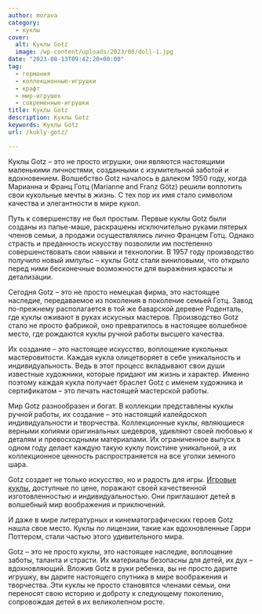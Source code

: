 ```yaml
---
author: morava
category:
  - куклы
cover:
  alt: Куклы Gotz
  image: /wp-content/uploads/2023/08/doll-1.jpg
date: "2023-08-13T09:42:20+00:00"
tag:
  - германия
  - коллекционные-игрушки
  - крафт
  - мир-игрушек
  - современные-игрушки
title: Куклы Gotz
description: Куклы Gotz
keywords: Куклы Gotz
url: /kukly-gotz/

---
```

Куклы Gotz – это не просто игрушки, они являются настоящими маленькими личностями, созданными с изумительной заботой и вдохновением. Волшебство Gotz началось в далеком 1950 году, когда Марианна и Франц Готц (Marianne and Franz Götz) решили воплотить свои кукольные мечты в жизнь. С тех пор их имя стало символом качества и элегантности в мире кукол.

Путь к совершенству не был простым. Первые куклы Gotz были созданы из папье-маше, раскрашены исключительно руками пятерых членов семьи, а продажи осуществлялись лично Францем Готц. Однако страсть и преданность искусству позволили им постепенно совершенствовать свои навыки и технологии. В 1957 году производство получило новый импульс – куклы Gotz стали виниловыми, что открыло перед ними бесконечные возможности для выражения красоты и детализации.

Сегодня Gotz – это не просто немецкая фирма, это настоящее наследие, передаваемое из поколения в поколение семьей Готц. Завод по-прежнему располагается в той же баварской деревне Роденталь, где куклы оживают в руках искусных мастеров. Производство Gotz стало не просто фабрикой, оно превратилось в настоящее волшебное место, где рождаются куклы ручной работы высшего качества.

Их создание – это настоящее искусство, воплощение кукольных мастеровитости. Каждая кукла олицетворяет в себе уникальность и индивидуальность. Ведь в этот процесс вкладывают свои души известные художники, которые придают им жизнь и характер. Именно поэтому каждая кукла получает браслет Gotz с именем художника и сертификатом – это печать настоящей мастерской работы.

Мир Gotz разнообразен и богат. В коллекции представлены куклы ручной работы, их создание – это настоящий калейдоскоп индивидуальности и творчества. Коллекционные куклы, являющиеся верными копиями оригинальных шедевров, удивляют своей любовью к деталям и превосходными материалами. Их ограниченное выпуск в одном году делает каждую такую куклу поистине уникальной, а их коллекционное ценность распространяется на все уголки земного шара.

Gotz создает не только искусство, но и радость для игры. [Игровые куклы](https://www.adora.ru/kukla-adora/573/), доступные по цене, поражают своей качественной изготовленностью и индивидуальностью. Они приглашают детей в волшебный мир воображения и приключений.

И даже в мире литературных и кинематографических героев Gotz нашла свое место. Куклы по лицензии, такие как вдохновленные Гарри Поттером, стали частью этого удивительного мира.

Gotz – это не просто куклы, это настоящее наследие, воплощение заботы, таланта и страсти. Их материалы безопасны для детей, их дух – вдохновляющий. Вложив Gotz в руки ребенка, вы не просто дарите игрушку, вы дарите настоящего спутника в мире воображения и творчества. Эти куклы не просто становятся членами семьи, они переносят свою историю и доброту к следующему поколению, сопровождая детей в их великолепном росте.
